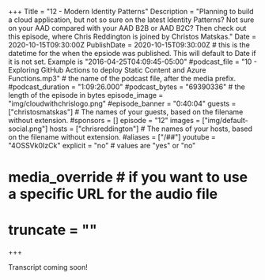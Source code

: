 +++
Title = "12 - Modern Identity Patterns"
Description = "Planning to build a cloud application, but not so sure on the latest Identity Patterns? Not sure on your AAD compared with your AAD B2B or AAD B2C? Then check out this episode, where Chris Reddington is joined by Christos Matskas."
Date = 2020-10-15T09:30:00Z
PublishDate = 2020-10-15T09:30:00Z # this is the datetime for the when the epsiode was published. This will default to Date if it is not set. Example is "2016-04-25T04:09:45-05:00"
#podcast_file = "10 - Exploring GitHub Actions to deploy Static Content and Azure Functions.mp3" # the name of the podcast file, after the media prefix.
#podcast_duration = "1:09:26.000"
#podcast_bytes = "69390336" # the length of the episode in bytes
episode_image = "img/cloudwithchrislogo.png"
#episode_banner = "0:40:04"
guests = ["christosmatskas"] # The names of your guests, based on the filename without extension.
#sponsors = []
episode = "12"
images = ["img/default-social.png"]
hosts = ["chrisreddington"] # The names of your hosts, based on the filename without extension.
#aliases = ["/##"]
youtube = "4OSSVk0IzCk"
explicit = "no" # values are "yes" or "no"
# media_override # if you want to use a specific URL for the audio file
# truncate = ""
+++

Transcript coming soon!